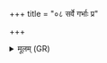 +++
title = "०८ सर्वे गर्भाः प्र"

+++
<details><summary>मूलम् (GR)</summary>

सर्वे गर्भाः प्र व्यथन्ते  
कुमारा दशमास्याः ।  
यस्मिन् राष्ट्रे निरुध्यते  
ब्रह्मजाया अचित्त्या ॥ +++(Bhatt. acittyā)+++
</details>